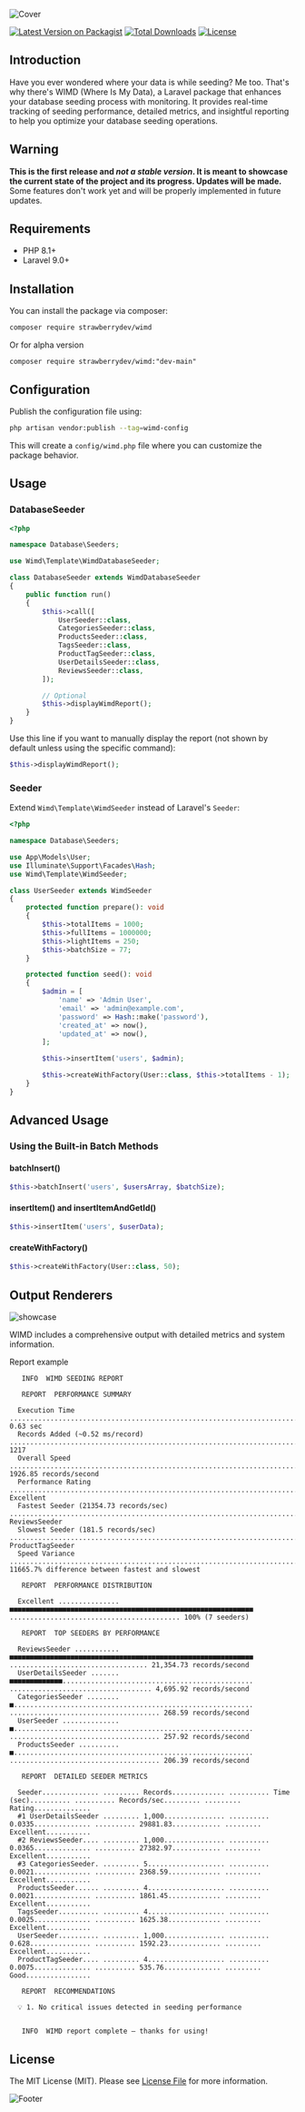![Cover](/.github/header.jpg)

[![Latest Version on Packagist](https://img.shields.io/packagist/v/strawberrydev/wimd.svg?style=flat-square)](https://packagist.org/packages/strawberrydev/wimd)
[![Total Downloads](https://img.shields.io/packagist/dt/strawberrydev/wimd.svg?style=flat-square)](https://packagist.org/packages/strawberrydev/wimd)
[![License](https://img.shields.io/packagist/l/strawberrydev/wimd.svg?style=flat-square)](https://packagist.org/packages/strawberrydev/wimd)

## Introduction

Have you ever wondered where your data is while seeding? Me too. That's why there's WIMD (Where Is My Data), a Laravel package that enhances your database seeding process with monitoring. It provides real-time tracking of seeding performance, detailed metrics, and insightful reporting to help you optimize your database seeding operations.

## Warning

**This is the first release and *not a stable version*. It is meant to showcase the current state of the project and its progress. Updates will be made.**  
Some features don't work yet and will be properly implemented in future updates.

## Requirements

- PHP 8.1+
- Laravel 9.0+

## Installation

You can install the package via composer:

```bash
composer require strawberrydev/wimd
````
Or for alpha version
```
composer require strawberrydev/wimd:"dev-main"
```

## Configuration

Publish the configuration file using:

```bash
php artisan vendor:publish --tag=wimd-config
```

This will create a `config/wimd.php` file where you can customize the package behavior.

## Usage

### DatabaseSeeder

```php
<?php

namespace Database\Seeders;

use Wimd\Template\WimdDatabaseSeeder;

class DatabaseSeeder extends WimdDatabaseSeeder
{
    public function run()
    {
        $this->call([
            UserSeeder::class,
            CategoriesSeeder::class,
            ProductsSeeder::class,
            TagsSeeder::class,
            ProductTagSeeder::class,
            UserDetailsSeeder::class,
            ReviewsSeeder::class,
        ]);

        // Optional
        $this->displayWimdReport();
    }
}
```

Use this line if you want to manually display the report (not shown by default unless using the specific command):

```php
$this->displayWimdReport();
```

### Seeder

Extend `Wimd\Template\WimdSeeder` instead of Laravel's `Seeder`:

```php
<?php

namespace Database\Seeders;

use App\Models\User;
use Illuminate\Support\Facades\Hash;
use Wimd\Template\WimdSeeder;

class UserSeeder extends WimdSeeder
{
    protected function prepare(): void
    {
        $this->totalItems = 1000;
        $this->fullItems = 1000000;
        $this->lightItems = 250;
        $this->batchSize = 77;
    }

    protected function seed(): void
    {
        $admin = [
            'name' => 'Admin User',
            'email' => 'admin@example.com',
            'password' => Hash::make('password'),
            'created_at' => now(),
            'updated_at' => now(),
        ];

        $this->insertItem('users', $admin);

        $this->createWithFactory(User::class, $this->totalItems - 1);
    }
}
```

## Advanced Usage

### Using the Built-in Batch Methods

#### batchInsert()

```php
$this->batchInsert('users', $usersArray, $batchSize);
```

#### insertItem() and insertItemAndGetId()

```php
$this->insertItem('users', $userData);
```

#### createWithFactory()

```php
$this->createWithFactory(User::class, 50);
```

## Output Renderers

![showcase](/.github/showcase.jpg)

WIMD includes a comprehensive output with detailed metrics and system information.

Report example
```
   INFO  WIMD SEEDING REPORT

   REPORT  PERFORMANCE SUMMARY

  Execution Time .......................................................................................................................... 0.63 sec
  Records Added (~0.52 ms/record) ............................................................................................................. 1217
  Overall Speed ............................................................................................................. 1926.85 records/second
  Performance Rating ..................................................................................................................... Excellent
  Fastest Seeder (21354.73 records/sec) .............................................................................................. ReviewsSeeder
  Slowest Seeder (181.5 records/sec) .............................................................................................. ProductTagSeeder
  Speed Variance ................................................................................... 11665.7% difference between fastest and slowest

   REPORT  PERFORMANCE DISTRIBUTION

  Excellent ............... ■■■■■■■■■■■■■■■■■■■■■■■■■■■■■■■■■■■■■■■■■■■■■■■■■■■■■■■■■■■■ .......................................... 100% (7 seeders)

   REPORT  TOP SEEDERS BY PERFORMANCE

  ReviewsSeeder ........... ■■■■■■■■■■■■■■■■■■■■■■■■■■■■■■■■■■■■■■■■■■■■■■■■■■■■■■■■■■■■ .................................. 21,354.73 records/second
  UserDetailsSeeder ....... ■■■■■■■■■■■■■............................................... ................................... 4,695.92 records/second
  CategoriesSeeder ........ ■........................................................... ..................................... 268.59 records/second
  UserSeeder .............. ■........................................................... ..................................... 257.92 records/second
  ProductsSeeder .......... ■........................................................... ..................................... 206.39 records/second

   REPORT  DETAILED SEEDER METRICS

  Seeder.............. ......... Records............. .......... Time (sec).......... .......... Records/sec......... ......... Rating..............
  #1 UserDetailsSeeder ......... 1,000............... .......... 0.0335.............. .......... 29881.83............ ......... Excellent...........
  #2 ReviewsSeeder.... ......... 1,000............... .......... 0.0365.............. .......... 27382.97............ ......... Excellent...........
  #3 CategoriesSeeder. ......... 5................... .......... 0.0021.............. .......... 2368.59............. ......... Excellent...........
  ProductsSeeder...... ......... 4................... .......... 0.0021.............. .......... 1861.45............. ......... Excellent...........
  TagsSeeder.......... ......... 4................... .......... 0.0025.............. .......... 1625.38............. ......... Excellent...........
  UserSeeder.......... ......... 1,000............... .......... 0.628............... .......... 1592.23............. ......... Excellent...........
  ProductTagSeeder.... ......... 4................... .......... 0.0075.............. .......... 535.76.............. ......... Good................

   REPORT  RECOMMENDATIONS

  💡 1. No critical issues detected in seeding performance


   INFO  WIMD report complete — thanks for using!
```

## License

The MIT License (MIT). Please see [License File](LICENSE.md) for more information.

![Footer](/.github/footer.jpg)
